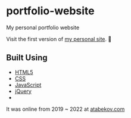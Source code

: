 # portfolio-website
My personal portfolio website

Visit the first version of [my personal site](https://augini.github.io/portfolio-website/). :muscle:

## Built Using

- [HTML5](https://www.w3schools.com/html/)
- [CSS](https://developer.mozilla.org/en-US/docs/Web/CSS)
- [JavaScript](https://developer.mozilla.org/en-US/docs/Web/JavaScript)
- [jQuery](https://jquery.com/)
- 
It was online from 2019 ~ 2022 at [atabekov.com](https://atabekov.com)
